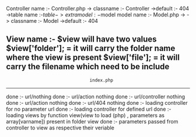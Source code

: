 Controller name :- <name>Controller.php 
	-> classname :- <controller>Controller
	->default :- 404
	->table name :-$table
	->extramodel :-$model
model name :- <name>Model.php ->
	-> classname :- <Model>Model
	->default :- 404
	
View name :- $view will have two values 
			 $view['folder']; = it will carry the folder name where the view is present
			 $view['file']; = it will carry the filename which need to be include
-----------------------------------------------------------------------------------------------	
									index.php
-----------------------------------------------------------------------------------------------	

done	:-	url/nothing
done	:-	url/action nothing
done	:-	url/controller nothing
done	:-	url/action nothing
done	:-	url/404 nothing
done	:-	loading controller for no parameter url
done	:-	loading controller for defined url
done	:-	loading views by function view(view to load (php) , parameters as array[varname]) present in folder view
done	:-	parameters passed from controller to view as respective their veriable
